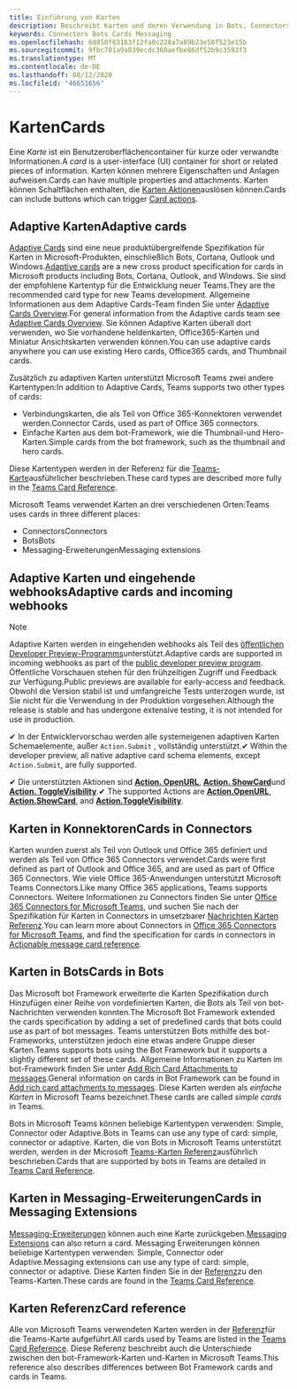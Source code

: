 ```yaml
---
title: Einführung von Karten
description: Beschreibt Karten und deren Verwendung in Bots, Connectors und Messaging-Erweiterungen
keywords: Connectors Bots Cards Messaging
ms.openlocfilehash: 6d850f83183f12fa0c228a7a89b23e58f523e15b
ms.sourcegitcommit: 9fbc701a9a039ecdc360aefbe86df52b9c3593f3
ms.translationtype: MT
ms.contentlocale: de-DE
ms.lasthandoff: 08/12/2020
ms.locfileid: "46651656"
---
```

# <a name="cards"></a><span data-ttu-id="d4e5b-104">Karten</span><span class="sxs-lookup"><span data-stu-id="d4e5b-104">Cards</span></span>

<span data-ttu-id="d4e5b-105">Eine *Karte* ist ein Benutzeroberflächencontainer für kurze oder verwandte Informationen.</span><span class="sxs-lookup"><span data-stu-id="d4e5b-105">A *card* is a user-interface (UI) container for short or related pieces of information.</span></span> <span data-ttu-id="d4e5b-106">Karten können mehrere Eigenschaften und Anlagen aufweisen.</span><span class="sxs-lookup"><span data-stu-id="d4e5b-106">Cards can have multiple properties and attachments.</span></span> <span data-ttu-id="d4e5b-107">Karten können Schaltflächen enthalten, die [Karten Aktionen](~/task-modules-and-cards/cards/cards-actions.md)auslösen können.</span><span class="sxs-lookup"><span data-stu-id="d4e5b-107">Cards can include buttons which can trigger [Card actions](~/task-modules-and-cards/cards/cards-actions.md).</span></span>

## <a name="adaptive-cards"></a><span data-ttu-id="d4e5b-108">Adaptive Karten</span><span class="sxs-lookup"><span data-stu-id="d4e5b-108">Adaptive cards</span></span>

<span data-ttu-id="d4e5b-109">[Adaptive Cards](~/task-modules-and-cards/cards/cards-reference.md#adaptive-card) sind eine neue produktübergreifende Spezifikation für Karten in Microsoft-Produkten, einschließlich Bots, Cortana, Outlook und Windows.</span><span class="sxs-lookup"><span data-stu-id="d4e5b-109">[Adaptive cards](~/task-modules-and-cards/cards/cards-reference.md#adaptive-card) are a new cross product specification for cards in Microsoft products including Bots, Cortana, Outlook, and Windows.</span></span> <span data-ttu-id="d4e5b-110">Sie sind der empfohlene Kartentyp für die Entwicklung neuer Teams.</span><span class="sxs-lookup"><span data-stu-id="d4e5b-110">They are the recommended card type for new Teams development.</span></span> <span data-ttu-id="d4e5b-111">Allgemeine Informationen aus dem Adaptive Cards-Team finden Sie unter [Adaptive Cards Overview](/adaptive-cards).</span><span class="sxs-lookup"><span data-stu-id="d4e5b-111">For general information from the Adaptive cards team see [Adaptive Cards Overview](/adaptive-cards).</span></span> <span data-ttu-id="d4e5b-112">Sie können Adaptive Karten überall dort verwenden, wo Sie vorhandene heldenkarten, Office365-Karten und Miniatur Ansichtskarten verwenden können.</span><span class="sxs-lookup"><span data-stu-id="d4e5b-112">You can use adaptive cards anywhere you can use existing Hero cards, Office365 cards, and Thumbnail cards.</span></span>

<span data-ttu-id="d4e5b-113">Zusätzlich zu adaptiven Karten unterstützt Microsoft Teams zwei andere Kartentypen:</span><span class="sxs-lookup"><span data-stu-id="d4e5b-113">In addition to Adaptive Cards, Teams supports two other types of cards:</span></span>

* <span data-ttu-id="d4e5b-114">Verbindungskarten, die als Teil von Office 365-Konnektoren verwendet werden.</span><span class="sxs-lookup"><span data-stu-id="d4e5b-114">Connector Cards, used as part of Office 365 connectors.</span></span>
* <span data-ttu-id="d4e5b-115">Einfache Karten aus dem bot-Framework, wie die Thumbnail-und Hero-Karten.</span><span class="sxs-lookup"><span data-stu-id="d4e5b-115">Simple cards from the bot framework, such as the thumbnail and hero cards.</span></span>

<span data-ttu-id="d4e5b-116">Diese Kartentypen werden in der Referenz für die [Teams-Karte](~/task-modules-and-cards/cards/cards-reference.md)ausführlicher beschrieben.</span><span class="sxs-lookup"><span data-stu-id="d4e5b-116">These card types are described more fully in the [Teams Card Reference](~/task-modules-and-cards/cards/cards-reference.md).</span></span>

<span data-ttu-id="d4e5b-117">Microsoft Teams verwendet Karten an drei verschiedenen Orten:</span><span class="sxs-lookup"><span data-stu-id="d4e5b-117">Teams uses cards in three different places:</span></span>

* <span data-ttu-id="d4e5b-118">Connectors</span><span class="sxs-lookup"><span data-stu-id="d4e5b-118">Connectors</span></span>
* <span data-ttu-id="d4e5b-119">Bots</span><span class="sxs-lookup"><span data-stu-id="d4e5b-119">Bots</span></span>
* <span data-ttu-id="d4e5b-120">Messaging-Erweiterungen</span><span class="sxs-lookup"><span data-stu-id="d4e5b-120">Messaging extensions</span></span>

## <a name="adaptive-cards-and-incoming-webhooks"></a><span data-ttu-id="d4e5b-121">Adaptive Karten und eingehende webhooks</span><span class="sxs-lookup"><span data-stu-id="d4e5b-121">Adaptive cards and incoming webhooks</span></span>

> [!NOTE]
> <span data-ttu-id="d4e5b-122">Adaptive Karten werden in eingehenden webhooks als Teil des [öffentlichen Developer Preview-Programms](../resources/dev-preview/developer-preview-intro.md)unterstützt.</span><span class="sxs-lookup"><span data-stu-id="d4e5b-122">Adaptive cards are supported in incoming webhooks as part of the [public developer preview program](../resources/dev-preview/developer-preview-intro.md).</span></span> <span data-ttu-id="d4e5b-123">Öffentliche Vorschauen stehen für den frühzeitigen Zugriff und Feedback zur Verfügung.</span><span class="sxs-lookup"><span data-stu-id="d4e5b-123">Public previews are available for early-access and feedback.</span></span> <span data-ttu-id="d4e5b-124">Obwohl die Version stabil ist und umfangreiche Tests unterzogen wurde, ist Sie nicht für die Verwendung in der Produktion vorgesehen.</span><span class="sxs-lookup"><span data-stu-id="d4e5b-124">Although the release is stable and has undergone extensive testing, it is not intended for use in production.</span></span>
>
> <span data-ttu-id="d4e5b-125">✔ In der Entwicklervorschau werden alle systemeigenen adaptiven Karten Schemaelemente, außer `Action.Submit` , vollständig unterstützt.</span><span class="sxs-lookup"><span data-stu-id="d4e5b-125">✔ Within the developer preview, all native adaptive card schema elements, except `Action.Submit`, are fully supported.</span></span>
>
> <span data-ttu-id="d4e5b-126">✔ Die unterstützten Aktionen sind [**Action. OpenURL**](https://adaptivecards.io/explorer/Action.OpenUrl.html), [**Action. ShowCard**](https://adaptivecards.io/explorer/Action.ShowCard.html)und [**Action. ToggleVisibility**](https://adaptivecards.io/explorer/Action.ToggleVisibility.html).</span><span class="sxs-lookup"><span data-stu-id="d4e5b-126">✔ The supported Actions are [**Action.OpenURL**](https://adaptivecards.io/explorer/Action.OpenUrl.html), [**Action.ShowCard**](https://adaptivecards.io/explorer/Action.ShowCard.html), and [**Action.ToggleVisibility**](https://adaptivecards.io/explorer/Action.ToggleVisibility.html).</span></span>

## <a name="cards-in-connectors"></a><span data-ttu-id="d4e5b-127">Karten in Konnektoren</span><span class="sxs-lookup"><span data-stu-id="d4e5b-127">Cards in Connectors</span></span>

<span data-ttu-id="d4e5b-128">Karten wurden zuerst als Teil von Outlook und Office 365 definiert und werden als Teil von Office 365 Connectors verwendet.</span><span class="sxs-lookup"><span data-stu-id="d4e5b-128">Cards were first defined as part of Outlook and Office 365, and are used as part of Office 365 Connectors.</span></span> <span data-ttu-id="d4e5b-129">Wie viele Office 365-Anwendungen unterstützt Microsoft Teams Connectors.</span><span class="sxs-lookup"><span data-stu-id="d4e5b-129">Like many Office 365 applications, Teams supports Connectors.</span></span> <span data-ttu-id="d4e5b-130">Weitere Informationen zu Connectors finden Sie unter [Office 365 Connectors for Microsoft Teams](~/webhooks-and-connectors/what-are-webhooks-and-connectors.md), und suchen Sie nach der Spezifikation für Karten in Connectors in umsetzbarer [Nachrichten Karten Referenz](/outlook/actionable-messages/card-reference).</span><span class="sxs-lookup"><span data-stu-id="d4e5b-130">You can learn more about Connectors in [Office 365 Connectors for Microsoft Teams](~/webhooks-and-connectors/what-are-webhooks-and-connectors.md), and find the specification for cards in connectors in [Actionable message card reference](/outlook/actionable-messages/card-reference).</span></span>

## <a name="cards-in-bots"></a><span data-ttu-id="d4e5b-131">Karten in Bots</span><span class="sxs-lookup"><span data-stu-id="d4e5b-131">Cards in Bots</span></span>

<span data-ttu-id="d4e5b-132">Das Microsoft bot Framework erweiterte die Karten Spezifikation durch Hinzufügen einer Reihe von vordefinierten Karten, die Bots als Teil von bot-Nachrichten verwenden konnten.</span><span class="sxs-lookup"><span data-stu-id="d4e5b-132">The Microsoft Bot Framework extended the cards specification by adding a set of predefined cards that bots could use as part of bot messages.</span></span> <span data-ttu-id="d4e5b-133">Teams unterstützen Bots mithilfe des bot-Frameworks, unterstützen jedoch eine etwas andere Gruppe dieser Karten.</span><span class="sxs-lookup"><span data-stu-id="d4e5b-133">Teams supports bots using the Bot Framework but it supports a slightly different set of these cards.</span></span> <span data-ttu-id="d4e5b-134">Allgemeine Informationen zu Karten im bot-Framework finden Sie unter [Add Rich Card Attachments to messages](/bot-framework/nodejs/bot-builder-nodejs-send-rich-cards).</span><span class="sxs-lookup"><span data-stu-id="d4e5b-134">General information on cards in Bot Framework can be found in [Add rich card attachments to messages](/bot-framework/nodejs/bot-builder-nodejs-send-rich-cards).</span></span> <span data-ttu-id="d4e5b-135">Diese Karten werden als *einfache Karten* in Microsoft Teams bezeichnet.</span><span class="sxs-lookup"><span data-stu-id="d4e5b-135">These cards are called *simple cards* in Teams.</span></span>

<span data-ttu-id="d4e5b-136">Bots in Microsoft Teams können beliebige Kartentypen verwenden: Simple, Connector oder Adaptive.</span><span class="sxs-lookup"><span data-stu-id="d4e5b-136">Bots in Teams can use any type of card: simple, connector or adaptive.</span></span> <span data-ttu-id="d4e5b-137">Karten, die von Bots in Microsoft Teams unterstützt werden, werden in der Microsoft [Teams-Karten Referenz](~/task-modules-and-cards/cards/cards-reference.md)ausführlich beschrieben.</span><span class="sxs-lookup"><span data-stu-id="d4e5b-137">Cards that are supported by bots in Teams are detailed in [Teams Card Reference](~/task-modules-and-cards/cards/cards-reference.md).</span></span>  

## <a name="cards-in-messaging-extensions"></a><span data-ttu-id="d4e5b-138">Karten in Messaging-Erweiterungen</span><span class="sxs-lookup"><span data-stu-id="d4e5b-138">Cards in Messaging Extensions</span></span>

<span data-ttu-id="d4e5b-139">[Messaging-Erweiterungen](~/messaging-extensions/what-are-messaging-extensions.md) können auch eine Karte zurückgeben.</span><span class="sxs-lookup"><span data-stu-id="d4e5b-139">[Messaging Extensions](~/messaging-extensions/what-are-messaging-extensions.md) can also return a card.</span></span> <span data-ttu-id="d4e5b-140">Messaging Erweiterungen können beliebige Kartentypen verwenden: Simple, Connector oder Adaptive.</span><span class="sxs-lookup"><span data-stu-id="d4e5b-140">Messaging extensions can use any type of card: simple, connector or adaptive.</span></span> <span data-ttu-id="d4e5b-141">Diese Karten finden Sie in der [Referenz](~/task-modules-and-cards/cards/cards-reference.md)zu den Teams-Karten.</span><span class="sxs-lookup"><span data-stu-id="d4e5b-141">These cards are found in the [Teams Card Reference](~/task-modules-and-cards/cards/cards-reference.md).</span></span>

## <a name="card-reference"></a><span data-ttu-id="d4e5b-142">Karten Referenz</span><span class="sxs-lookup"><span data-stu-id="d4e5b-142">Card reference</span></span>

<span data-ttu-id="d4e5b-143">Alle von Microsoft Teams verwendeten Karten werden in der [Referenz](~/task-modules-and-cards/cards/cards-reference.md)für die Teams-Karte aufgeführt.</span><span class="sxs-lookup"><span data-stu-id="d4e5b-143">All cards used by Teams are listed in the [Teams Card Reference](~/task-modules-and-cards/cards/cards-reference.md).</span></span> <span data-ttu-id="d4e5b-144">Diese Referenz beschreibt auch die Unterschiede zwischen den bot-Framework-Karten und-Karten in Microsoft Teams.</span><span class="sxs-lookup"><span data-stu-id="d4e5b-144">This reference also describes differences between Bot Framework cards and cards in Teams.</span></span>
